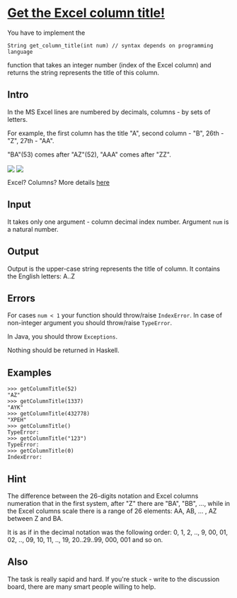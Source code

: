 # [Get the Excel column title!](https://www.codewars.com/kata/get-the-excel-column-title "https://www.codewars.com/kata/56d082c24f60457198000e77")

You have to implement the 

`String get_column_title(int num) // syntax depends on programming language`

function that takes an integer number (index of the Excel column) and returns the string represents the title of this column.

## Intro
In the MS Excel lines are numbered by decimals, columns - by sets of letters.

For example, the first column has the title "A", second column - "B", 26th - "Z", 27th - "AA". 

"BA"(53) comes after "AZ"(52), "AAA" comes after "ZZ".

<img src="https://i.imgur.com/mSus9fj.png" align="center"></img>
<img src="https://i.imgur.com/6iDaoef.png" align="center"></img>

Excel? Columns? More details [here](https://en.wikipedia.org/wiki/Microsoft_Excel)

## Input
It takes only one argument - column decimal index number.
Argument `num` is a natural number.

## Output
Output is the upper-case string represents the title of column. It contains the English letters: A..Z

## Errors
For cases `num < 1` your function should throw/raise `IndexError`. In case of non-integer argument you should throw/raise `TypeError`.

In Java, you should throw `Exceptions`.

Nothing should be returned in Haskell.

## Examples
```
>>> getColumnTitle(52)
"AZ"
>>> getColumnTitle(1337)
"AYK"
>>> getColumnTitle(432778)
"XPEH"
>>> getColumnTitle()
TypeError:
>>> getColumnTitle("123")
TypeError:
>>> getColumnTitle(0)
IndexError:
```

## Hint
The difference between the 26-digits notation and Excel columns numeration that in the first system, after "Z" there are "BA", "BB", ..., while in the Excel columns scale there is a range of 26 elements: AA, AB, ... , AZ between Z and BA. 

It is as if in the decimal notation was the following order: 0, 1, 2, .., 9, 00, 01, 02, .., 09, 10, 11, .., 19, 20..29..99, 000, 001 and so on.

## Also
The task is really sapid and hard. If you're stuck - write to the discussion board, there are many smart people willing to help.
